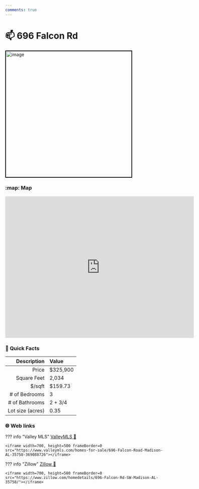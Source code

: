```yaml
---
comments: true
---
```


# 📫 696 Falcon Rd

<img
    src="https://photos.zillowstatic.com/fp/4d113607b31755fc02472f5c444e4a02-uncropped_scaled_within_1536_1152.webp" 
    alt="image" 
    width="400" 
    style="border:2px solid black">

### :map: Map

<iframe src="https://www.google.com/maps/embed?pb=!1m18!1m12!1m3!1d3279.608512658006!2d-86.70801752293491!3d34.71505298244047!2m3!1f0!2f0!3f0!3m2!1i1024!2i768!4f13.1!3m3!1m2!1s0x88626f2693cc64bf%3A0xffd62f967e0ce8bf!2s696%20Falcon%20Rd%2C%20Madison%2C%20AL%2035758!5e0!3m2!1sen!2sus!4v1717103450571!5m2!1sen!2sus" width="600" height="450" style="border:0;" allowfullscreen="" loading="lazy" referrerpolicy="no-referrer-when-downgrade"></iframe>

### :open_file_folder: Quick Facts

| Description       | Value |
| ----------------: | :---- |
| Price             | $325,900 |
| Square Feet       | 2,034 |
| $/sqft            | $159.73 |
| # of Bedrooms     | 3 |
| # of Bathrooms    | 2 + 3/4 |
| Lot size (acres)  | 0.35 |

### :globe_with_meridians: Web links

??? info "Valley MLS"
    [ValleyMLS 	:link:](https://www.valleymls.com/homes-for-sale/696-Falcon-Road-Madison-AL-35758-369088726)

    <iframe width=700, height=500 frameBorder=0 src="https://www.valleymls.com/homes-for-sale/696-Falcon-Road-Madison-AL-35758-369088726"></iframe>

??? info "Zillow"
    [Zillow :link:](https://www.zillow.com/homedetails/696-Falcon-Rd-SW-Madison-AL-35758/)

    <iframe width=700, height=500 frameBorder=0 src="https://www.zillow.com/homedetails/696-Falcon-Rd-SW-Madison-AL-35758/"></iframe>